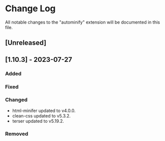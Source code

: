 # Change Log

All notable changes to the "autominify" extension will be documented in this file.

## [Unreleased]

## [1.10.3] - 2023-07-27

### Added

### Fixed

### Changed

- html-minifer updated to v4.0.0.
- clean-css updated to v5.3.2.
- terser updated to v5.19.2.

### Removed




